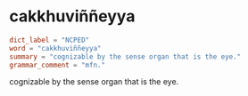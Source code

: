 # cakkhuviññeyya

``` toml
dict_label = "NCPED"
word = "cakkhuviññeyya"
summary = "cognizable by the sense organ that is the eye."
grammar_comment = "mfn."
```

cognizable by the sense organ that is the eye.

